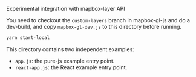 Experimental integration with mapbox-layer API

You need to checkout the `custom-layers` branch in mapbox-gl-js and do a dev-build, and copy `mapbox-gl-dev.js` to this directory before running.

```js
yarn start-local
```

This directory contains two independent examples:
- `app.js`: the pure-js example entry point.
- `react-app.js`: the React example entry point.